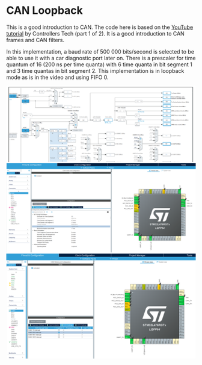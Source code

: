 # CAN Loopback
This is a good introduction to CAN.
The code here is based on the [YouTube tutorial](https://youtu.be/JfWlIY0zAIc) by Controllers Tech (part 1 of 2). 
It is a good introduction to CAN frames and CAN filters.

In this implementation, a baud rate of 500 000 bits/second is selected to be able to use it with a car diagnostic port later on.
There is a prescaler for time quantum of 16 (200 ns per time quanta) with 6 time quanta in bit segment 1 and 3 time quantas in bit segment 2.
This implementation is in loopback mode as is in the video and using FIFO 0.

![Clocks Config](ClockConfiguration.png)
![Baudrates](CAN1Configuration.png)
![Interrupt](Interrupts.png)